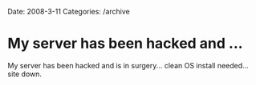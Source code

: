 Date: 2008-3-11
Categories: /archive

# My server has been hacked and ...

My server has been hacked and is in surgery... clean OS install needed... site down.
